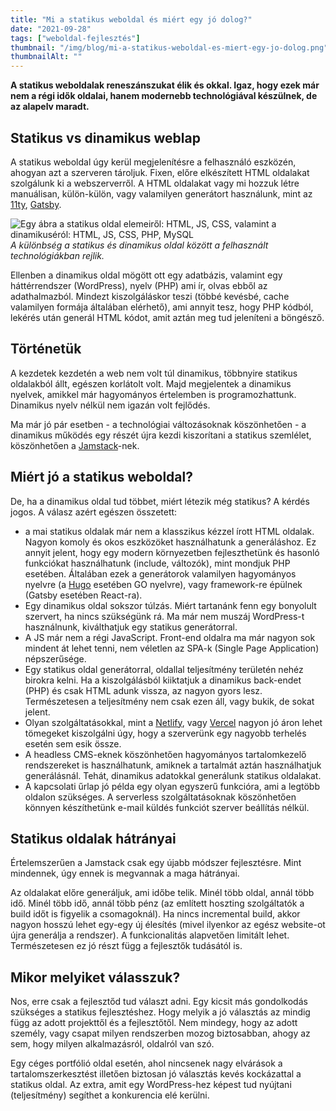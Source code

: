 ```yaml
---
title: "Mi a statikus weboldal és miért egy jó dolog?"
date: "2021-09-28"
tags: ["weboldal-fejlesztés"]
thumbnail: "/img/blog/mi-a-statikus-weboldal-es-miert-egy-jo-dolog.png"
thumbnailAlt: ""
---
```


**A statikus weboldalak reneszánszukat élik és okkal. Igaz, hogy ezek már nem a régi idők oldalai, hanem modernebb technológiával készülnek, de az alapelv maradt.**

## Statikus vs dinamikus weblap

A statikus weboldal úgy kerül megjelenítésre a felhasználó eszközén, ahogyan azt a szerveren tároljuk. Fixen, előre elkészített HTML oldalakat szolgálunk ki a webszerverről. A HTML oldalakat vagy mi hozzuk létre manuálisan, külön-külön, vagy valamilyen generátort használunk, mint az [11ty](https://www.11ty.dev/), [Gatsby](https://www.gatsbyjs.org/).

![Egy ábra a statikus oldal elemeiről: HTML, JS, CSS, valamint a dinamikuséról: HTML, JS, CSS, PHP, MySQL](/img/blog/statikus-oldal-vs-dinamikus-oldal.png) *A különbség a statikus és dinamikus oldal között a felhasznált technológiákban rejlik.*

Ellenben a dinamikus oldal mögött ott egy adatbázis, valamint egy háttérrendszer (WordPress), nyelv (PHP) ami ír, olvas ebből az adathalmazból. Mindezt kiszolgáláskor teszi (többé kevésbé, cache valamilyen formája általában elérhető), ami annyit tesz, hogy PHP kódból, lekérés után generál HTML kódot, amit aztán meg tud jeleníteni a böngésző.

## Történetük

A kezdetek kezdetén a web nem volt túl dinamikus, többnyire statikus oldalakból állt, egészen korlátolt volt. Majd megjelentek a dinamikus nyelvek, amikkel már hagyományos értelemben is programozhattunk. Dinamikus nyelv nélkül nem igazán volt fejlődés.

Ma már jó pár esetben - a technológiai változásoknak köszönhetően - a dinamikus működés egy részét újra kezdi kiszorítani a statikus szemlélet, köszönhetően a [Jamstack](https://jamstack.org/)\-nek.

## Miért jó a statikus weboldal?

De, ha a dinamikus oldal tud többet, miért létezik még statikus? A kérdés jogos. A válasz azért egészen összetett:

- a mai statikus oldalak már nem a klasszikus kézzel írott HTML oldalak. Nagyon komoly és okos eszközöket használhatunk a generáláshoz. Ez annyit jelent, hogy egy modern környezetben fejleszthetünk és hasonló funkciókat használhatunk (include, változók), mint mondjuk PHP esetében. Általában ezek a generátorok valamilyen hagyományos nyelvre (a [Hugo](https://gohugo.io/) esetében GO nyelvre), vagy framework-re épülnek (Gatsby esetében React-ra).
- Egy dinamikus oldal sokszor túlzás. Miért tartanánk fenn egy bonyolult szervert, ha nincs szükségünk rá. Ma már nem muszáj WordPress-t használnunk, kiválthatjuk egy statikus generátorral.
- A JS már nem a régi JavaScript. Front-end oldalra ma már nagyon sok mindent át lehet tenni, nem véletlen az SPA-k (Single Page Application) népszerűsége.
- Egy statikus oldal generátorral, oldallal teljesítmény területén nehéz birokra kelni. Ha a kiszolgálásból kiiktatjuk a dinamikus back-endet (PHP) és csak HTML adunk vissza, az nagyon gyors lesz. Természetesen a teljesítmény nem csak ezen áll, vagy bukik, de sokat jelent.
- Olyan szolgáltatásokkal, mint a [Netlify](https://www.netlify.com/), vagy [Vercel](https://vercel.com/) nagyon jó áron lehet tömegeket kiszolgálni úgy, hogy a szerverünk egy nagyobb terhelés esetén sem esik össze.
- A headless CMS-eknek köszönhetően hagyományos tartalomkezelő rendszereket is használhatunk, amiknek a tartalmát aztán használhatjuk generálásnál. Tehát, dinamikus adatokkal generálunk statikus oldalakat.
- A kapcsolati űrlap jó példa egy olyan egyszerű funkcióra, ami a legtöbb oldalon szükséges. A serverless szolgáltatásoknak köszönhetően könnyen készíthetünk e-mail küldés funkciót szerver beállítás nélkül.

## Statikus oldalak hátrányai

Értelemszerűen a Jamstack csak egy újabb módszer fejlesztésre. Mint mindennek, úgy ennek is megvannak a maga hátrányai.

Az oldalakat előre generáljuk, ami időbe telik. Minél több oldal, annál több idő. Minél több idő, annál több pénz (az említett hoszting szolgáltatók a build időt is figyelik a csomagoknál). Ha nincs incremental build, akkor nagyon hosszú lehet egy-egy új élesítés (mivel ilyenkor az egész website-ot újra generálja a rendszer). A funkcionalitás alapvetően limitált lehet. Természetesen ez jó részt függ a fejlesztők tudásától is.

## Mikor melyiket válasszuk?

Nos, erre csak a fejlesztőd tud választ adni. Egy kicsit más gondolkodás szükséges a statikus fejlesztéshez. Hogy melyik a jó választás az mindig függ az adott projekttől és a fejlesztőtől. Nem mindegy, hogy az adott személy, vagy csapat milyen rendszerben mozog biztosabban, ahogy az sem, hogy milyen alkalmazásról, oldalról van szó.

Egy céges portfólió oldal esetén, ahol nincsenek nagy elvárások a tartalomszerkesztést illetően biztosan jó választás kevés kockázattal a statikus oldal. Az extra, amit egy WordPress-hez képest tud nyújtani (teljesítmény) segíthet a konkurencia elé kerülni.

